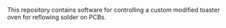 This repository contains software for controlling a custom modified toaster oven for reflowing solder on PCBs.
